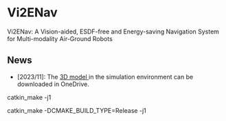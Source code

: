 # Vi2ENav
Vi2ENav: A Vision-aided, ESDF-free and Energy-saving Navigation System for Multi-modality Air-Ground Robots


## News
- [2023/11]: The [3D model ](https://connecthkuhk-my.sharepoint.com/:u:/g/personal/u3009632_connect_hku_hk/ERX7ejbV3xdOkLQe5SMgGG0Bh6D1qGd-9vg5iMWpi8VQsw?e=H07haj) in the simulation environment can be downloaded in OneDrive.

catkin_make -j1

catkin_make -DCMAKE_BUILD_TYPE=Release -j1